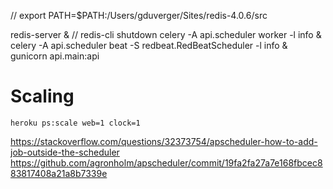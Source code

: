 // export PATH=$PATH:/Users/gduverger/Sites/redis-4.0.6/src

redis-server &
// redis-cli shutdown
celery -A api.scheduler worker -l info &
celery -A api.scheduler beat -S redbeat.RedBeatScheduler -l info &
gunicorn api.main:api

# Scaling

	heroku ps:scale web=1 clock=1

https://stackoverflow.com/questions/32373754/apscheduler-how-to-add-job-outside-the-scheduler
https://github.com/agronholm/apscheduler/commit/19fa2fa27a7e168fbcec883817408a21a8b7339e

